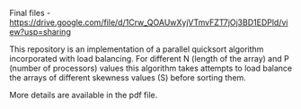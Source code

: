 Final files - https://drive.google.com/file/d/1Crw_QOAUwXyjVTmvFZT7jOj3BD1EDPld/view?usp=sharing

This repository is an implementation of a parallel quicksort algorithm incorporated with load balancing. For different N (length of the array) and P (number of processors) values this algorithm takes attempts to load balance the arrays of different skewness values (S) before sorting them. 

More details are available in the pdf file.
